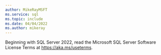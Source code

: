 ```yaml
---
author: MikeRayMSFT
ms.service: sql
ms.topic: include
ms.date: 04/04/2022
ms.author: mikeray
---
```


Beginning with SQL Server 2022, read the Microsoft SQL Server Software License Terms at https://aka.ms/useterms.